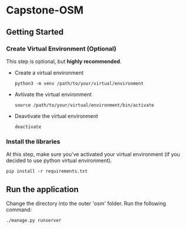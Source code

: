 # Capstone-OSM

## Getting Started

### Create Virtual Environment (Optional)

This step is optional, but **highly recommended**.

- Create a virtual environment
  ```
  python3 -m venv /path/to/your/virtual/environment
  ```
- Avtivate the virtual environment
  ```
  source /path/to/your/virtual/environment/bin/activate
  ```
- Deavtivate the virtual environment
  ```
  deactivate
  ```

### Install the libraries

At this step, make sure you've activated your virtual environment (if you decided to use python virtual environment).

```
pip install -r requirements.txt
```

## Run the application

Change the directory into the outer 'osm' folder. Run the following command:

```
./manage.py runserver
```
